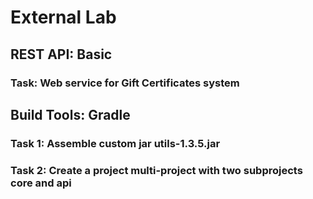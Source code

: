 # External Lab
## REST API: Basic
### Task: Web service for Gift Certificates system
## Build Tools: Gradle
### Task 1: Assemble custom jar utils-1.3.5.jar
### Task 2: Create a project multi-project with two subprojects core and api
